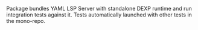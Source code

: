 Package bundles YAML LSP Server with standalone DEXP runtime and run integration tests against it. 
Tests automatically launched with other tests in the mono-repo.
